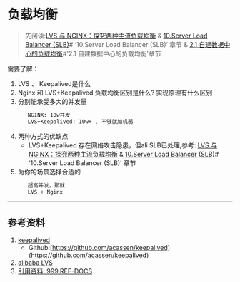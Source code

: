 # 负载均衡
> 先阅读:[LVS 与 NGINX：探究两种主流负载均衡](./999.REF-DOCS/LVS%20与%20NGINX：探究两种主流负载均衡.pdf) & [10.Server Load Balancer (SLB)](../999.REF-DOCS/Alibaba%20Cloud%20Apsara%20Stack%20Enterprise%201911,%20Internal_%20V3.10.0%20Technical%20Wtepaper%2020210806.pdf)# ‘10.Server Load Balancer (SLB)’ 章节 & [2.1 自建数据中心的负载均衡](../999.REF-DOCS/bestpractice-cloudpond-pdf.pdf)#'2.1 自建数据中心的负载均衡'章节

需要了解：
1. LVS 、 Keepalived是什么
2. Nginx 和 LVS+Keepalived 负载均衡区别是什么? 实现原理有什么区别
3. 分别能承受多大的并发量
   ```txt
      NGINX: 10w并发
      LVS+Keepalived: 10w+ , 不够就加机器
   ```
4. 两种方式的优缺点
   - LVS+Keepalived 存在网络攻击隐患，但ali SLB已处理,参考: [LVS 与 NGINX：探究两种主流负载均衡](./999.REF-DOCS/LVS%20与%20NGINX：探究两种主流负载均衡.pdf) & [10.Server Load Balancer (SLB)](../999.REF-DOCS/Alibaba%20Cloud%20Apsara%20Stack%20Enterprise%201911,%20Internal_%20V3.10.0%20Technical%20Wtepaper%2020210806.pdf)# ‘10.Server Load Balancer (SLB)’ 章节
5. 为你的场景选择合适的
   ```txt
      超高并发，那就
      LVS + Nginx
   ```

---

## 参考资料
1. [keepalived](https://www.keepalived.org/)
   - Github:[https://github.com/acassen/keepalived](https://github.com/acassen/keepalived)
2. [alibaba LVS](https://github.com/alibaba/LVS)
3. [引用资料: 999.REF-DOCS](./999.REF-DOCS/)
